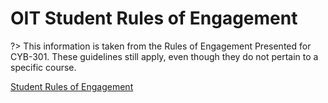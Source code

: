 # OIT Student Rules of Engagement

?> This information is taken from the Rules of Engagement Presented for CYB-301. These guidelines still apply, even though they do not pertain to a specific course.

[Student Rules of Engagement]([../bin/misc/OIT_Rules-of-Engagement.pdf ':include')